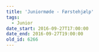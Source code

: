 ```yaml
---
title: 'Juniormøde - Førstehjælp'
tags:
  - Junior
date_start: 2016-09-27T17:00:00
date_end: 2016-09-27T19:00:00
old_id: 6266
---
```

